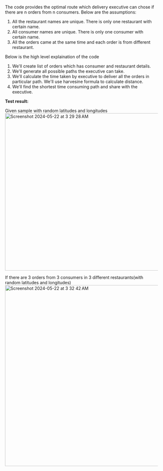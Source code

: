 The code provides the optimal route which delivery executive can chose if there are n orders from n consumers.
Below are the assumptions:
1. All the restaurant names are unique. There is only one restaurant with certain name.
2. All consumer names are unique. There is only one consumer with certain name.
3. All the orders came at the same time and each order is from different restaurant.



Below is the high level explaination of the code
1. We'll create list of orders which has consumer and restaurant details.
2. We'll generate all possible paths the executive can take.
3. We'll calculate the time taken by executive to deliver all the orders in particular path. We'll use harvesine formula to calculate distance.
4. We'll find the shortest time consuming path and share with the executive.

**Test result:**

Given sample with random latitudes and longitudes
<img width="519" alt="Screenshot 2024-05-22 at 3 29 28 AM" src="https://github.com/praveen-lpk/BestRouteProblem/assets/59311248/eb0e8400-8fdb-42ab-bf24-c57c2e889dee">

If there are 3 orders from 3 consumers in 3 different restaurants(with random latitudes and longitudes)
<img width="597" alt="Screenshot 2024-05-22 at 3 32 42 AM" src="https://github.com/praveen-lpk/BestRouteProblem/assets/59311248/3df02a2d-6cd4-40ab-a7e8-cf4ba44e9d59">

